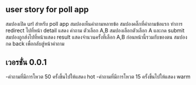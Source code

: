 ## user story for poll app

สมปองเปิด url สำหรับ poll app
สมปองเห็นคำถามหลายข้อ
สมปองคลิ๊กที่คำถามข้อแรก
ทำการ redirect ไปที่หน้า detail แสดง คำถาม ตัวเลือก A,B
สมปองเลือกตัวเลือก A และกด submit
สมปองถูกส่งไปที่หน้าแสดง result แสดงจำนวนครั้งที่เลือก A,B ก่อนหน้านี้รวมกับของตน
สมปองกด back เพื่อกลับสู่หน้าคำถาม




## เวอรชั่น 0.0.1 
-คำถามที่มีการโหวต 50 ครั้งขึ้นไปให้แสดง hot
-คำถามที่มีการโหวต 15 ครั้งขึ้นไปให้แสดง warm






